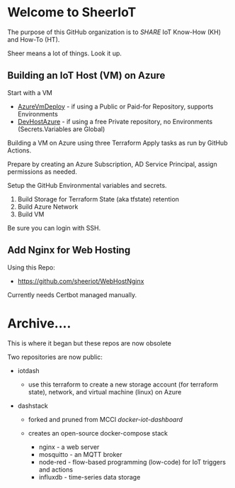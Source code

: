 # Welcome to SheerIoT

The purpose of this GitHub organization is to _SHARE_ IoT Know-How (KH) and How-To (HT).

Sheer means a lot of things. Look it up.

## Building an IoT Host (VM) on Azure

Start with a VM

- [AzureVmDeploy](https://github.com/sheeriot/AzureVmDeploy) - if using a Public or Paid-for Repository, supports Environments
- [DevHostAzure](https://github.com/sheeriot/DevHostAzure) - if using a free Private repository, no Environments (Secrets.Variables are Global)

Building a VM on Azure using three Terraform Apply tasks as run by GitHub Actions.

Prepare by creating an Azure Subscription, AD Service Principal, assign permissions as needed.

Setup the GitHub Environmental variables and secrets.

1. Build Storage for Terraform State (aka tfstate) retention
1. Build Azure Network
1. Build VM

Be sure you can login with SSH.

## Add Nginx for Web Hosting

Using this Repo:

- https://github.com/sheeriot/WebHostNginx

Currently needs Certbot managed manually.

# Archive....

This is where it began but these repos are now obsolete

Two repositories are now public:

* iotdash

    * use this terraform to create a new storage account (for terraform state), network, and virtual machine (linux) on Azure

* dashstack

    * forked and pruned from MCCI *docker-iot-dashboard*
    * creates an open-source docker-compose stack

        * nginx - a web server
        * mosquitto - an MQTT broker
        * node-red - flow-based programming (low-code) for IoT triggers and actions
        * influxdb - time-series data storage
